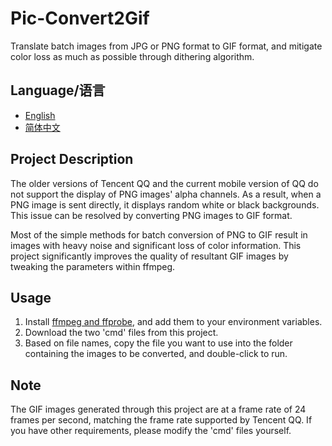 # Pic-Convert2Gif

Translate batch images from JPG or PNG format to GIF format, and mitigate color loss as much as possible through dithering algorithm.

## Language/语言

- [English](README_Eng.md)
- [简体中文](README.md)

## Project Description

The older versions of Tencent QQ and the current mobile version of QQ do not support the display of PNG images' alpha channels. As a result, when a PNG image is sent directly, it displays random white or black backgrounds. This issue can be resolved by converting PNG images to GIF format.

Most of the simple methods for batch conversion of PNG to GIF result in images with heavy noise and significant loss of color information. This project significantly improves the quality of resultant GIF images by tweaking the parameters within ffmpeg.

## Usage

1. Install [ffmpeg and ffprobe](https://www.ffmpeg.org/), and add them to your environment variables.
2. Download the two 'cmd' files from this project.
3. Based on file names, copy the file you want to use into the folder containing the images to be converted, and double-click to run.

## Note

The GIF images generated through this project are at a frame rate of 24 frames per second, matching the frame rate supported by Tencent QQ. If you have other requirements, please modify the 'cmd' files yourself.
